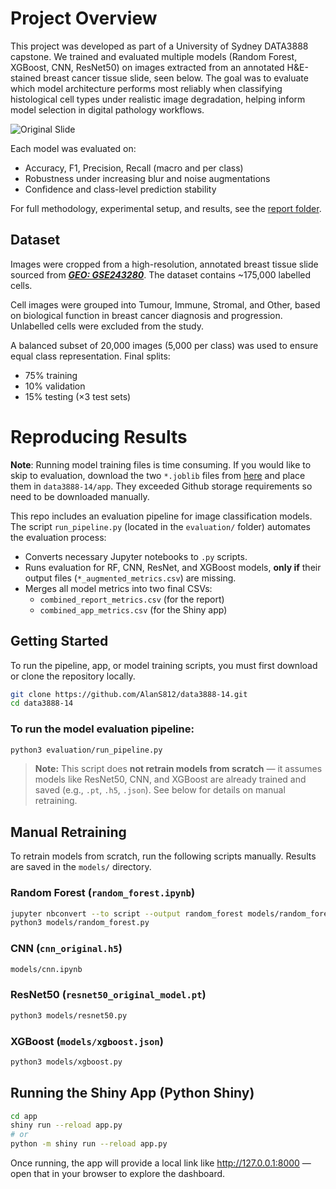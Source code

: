 # Project Overview

This project was developed as part of a University of Sydney DATA3888 capstone. We trained and evaluated multiple models (Random Forest, XGBoost, CNN, ResNet50) on images extracted from an annotated H&E-stained breast cancer tissue slide, seen below. The goal was to evaluate which model architecture performs most reliably when classifying histological cell types under realistic image degradation, helping inform model selection in digital pathology workflows.

![Original Slide](slide_image.png)

Each model was evaluated on:
- Accuracy, F1, Precision, Recall (macro and per class)
- Robustness under increasing blur and noise augmentations
- Confidence and class-level prediction stability

For full methodology, experimental setup, and results, see the [report folder](report/).

## Dataset

Images were cropped from a high-resolution, annotated breast tissue slide sourced from ***[GEO: GSE243280](https://www.ncbi.nlm.nih.gov/geo/query/acc.cgi?acc=GSE243280)***. The dataset contains ~175,000 labelled cells.

Cell images were grouped into Tumour, Immune, Stromal, and Other, based on biological function in breast cancer diagnosis and progression. Unlabelled cells were excluded from the study.

A balanced subset of 20,000 images (5,000 per class) was used to ensure equal class representation. Final splits:
- 75% training
- 10% validation
- 15% testing (×3 test sets)

# Reproducing Results

**Note**: Running model training files is time consuming. If you would like to skip to evaluation, download the two `*.joblib` files from [here](https://drive.google.com/drive/folders/1NigrmCDCaJrOYtNyPjFiV0rYguptSdPH?usp=sharing) and place them in `data3888-14/app`. They exceeded Github storage requirements so need to be downloaded manually.

This repo includes an evaluation pipeline for image classification models. The script `run_pipeline.py` (located in the `evaluation/` folder) automates the evaluation process:

- Converts necessary Jupyter notebooks to `.py` scripts.
- Runs evaluation for RF, CNN, ResNet, and XGBoost models, **only if** their output files (`*_augmented_metrics.csv`) are missing.
- Merges all model metrics into two final CSVs:  
  - `combined_report_metrics.csv` (for the report)  
  - `combined_app_metrics.csv` (for the Shiny app)

## Getting Started

To run the pipeline, app, or model training scripts, you must first download or clone the repository locally.

```bash
git clone https://github.com/AlanS812/data3888-14.git
cd data3888-14
```

### To run the model evaluation pipeline:

```bash
python3 evaluation/run_pipeline.py
```

> **Note:** This script does **not retrain models from scratch** — it assumes models like ResNet50, CNN, and XGBoost are already trained and saved (e.g., `.pt`, `.h5`, `.json`). See below for details on manual retraining.

## Manual Retraining

To retrain models from scratch, run the following scripts manually. Results are saved in the `models/` directory.

### Random Forest (`random_forest.ipynb`)
```bash
jupyter nbconvert --to script --output random_forest models/random_forest.ipynb
python3 models/random_forest.py
```
### CNN (`cnn_original.h5`)
```bash
models/cnn.ipynb
```
### ResNet50 (`resnet50_original_model.pt`)
```bash
python3 models/resnet50.py
```

### XGBoost (`models/xgboost.json`)
```bash
python3 models/xgboost.py
```

## Running the Shiny App (Python Shiny)

```bash
cd app
shiny run --reload app.py
# or
python -m shiny run --reload app.py
```
Once running, the app will provide a local link like http://127.0.0.1:8000 — open that in your browser to explore the dashboard.
